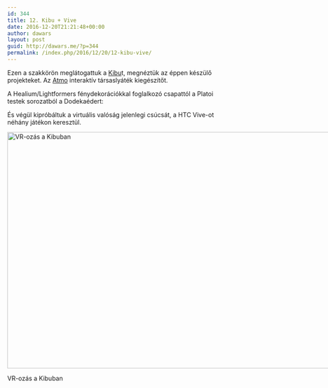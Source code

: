```yaml
---
id: 344
title: 12. Kibu + Vive
date: 2016-12-20T21:21:48+00:00
author: dawars
layout: post
guid: http://dawars.me/?p=344
permalink: /index.php/2016/12/20/12-kibu-vive/
---
```

Ezen a szakkörön meglátogattuk a <a href="http://kibu.hu" target="_blank">Kibu</a>t, megnéztük az éppen készülő projekteket. Az <a href="http://dawars.me/atmo-demo-day/" target="_blank">Atmo</a> interaktív társaslyáték kiegészítőt.

A Healium/Lightformers fénydekorációkkal foglalkozó csapattól a Platoi testek sorozatból a Dodekaédert:

<div class="video-container">
</div>

És végül kipróbáltuk a virtuális valóság jelenlegi csúcsát, a HTC Vive-ot néhány játékon keresztül.

<div style="width: 970px" class="wp-caption aligncenter">
  <a href="http://dawars.me/wp-content/uploads/2016/12/kibu_vr.jpg"><img class="size-medium" src="//dawars.me/wp-content/uploads/2016/12/kibu_vr.jpg" alt="VR-ozás a Kibuban" width="960" height="540" /></a>
  
  <p class="wp-caption-text">
    VR-ozás a Kibuban
  </p>
</div>